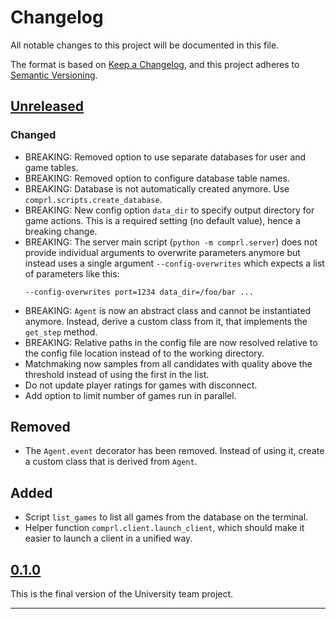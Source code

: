 # Changelog
All notable changes to this project will be documented in this file.

The format is based on [Keep a Changelog](https://keepachangelog.com/en/1.0.0/),
and this project adheres to [Semantic Versioning](https://semver.org/spec/v2.0.0.html).

## [Unreleased]

### Changed
- BREAKING: Removed option to use separate databases for user and game tables.
- BREAKING: Removed option to configure database table names.
- BREAKING: Database is not automatically created anymore.  Use
  `comprl.scripts.create_database`.
- BREAKING: New config option `data_dir` to specify output directory for game actions.
  This is a required setting (no default value), hence a breaking change.
- BREAKING: The server main script (`python -m comprl.server`) does not provide
  individual arguments to overwrite parameters anymore but instead uses a single
  argument `--config-overwrites` which expects a list of parameters like this:
  ```
  --config-overwrites port=1234 data_dir=/foo/bar ...
  ```
- BREAKING: `Agent` is now an abstract class and cannot be instantiated anymore.
  Instead, derive a custom class from it, that implements the `get_step` method.
- BREAKING: Relative paths in the config file are now resolved relative to the
  config file location instead of to the working directory.
- Matchmaking now samples from all candidates with quality above the threshold instead
  of using the first in the list.
- Do not update player ratings for games with disconnect.
- Add option to limit number of games run in parallel.

## Removed
- The `Agent.event` decorator has been removed.  Instead of using it, create
  a custom class that is derived from `Agent`.

## Added
- Script `list_games` to list all games from the database on the terminal.
- Helper function `comprl.client.launch_client`, which should make it easier to launch
  a client in a unified way.


## [0.1.0]

This is the final version of the University team project.

---
[Unreleased]: https://github.com/martius-lab/teamproject-competition-server/compare/v0.1.0...HEAD
[0.1.0]: https://github.com/martius-lab/teamproject-competition-server/releases/tag/v0.1.0

